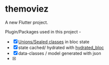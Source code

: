 # themoviez

A new Flutter project.

Plugin/Packages used in this project -

 - [x] [Unions/Sealed classes](https://pub.dev/packages/freezed#unionssealed-classes) in bloc state
 - [x]  state cached/ hydrated with [hydrated_bloc ](https://pub.dev/packages/hydrated_bloc)
 - [x]  data-classes / model generated with json
 - [x]  
<!--stackedit_data:
eyJoaXN0b3J5IjpbNDI2NDc1MzgwXX0=
-->